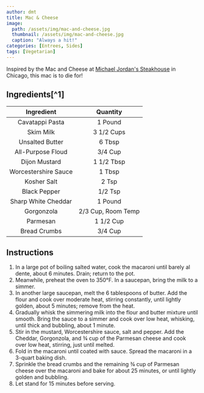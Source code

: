 ```yaml
---
author: dmt
title: Mac & Cheese
image:
  path: /assets/img/mac-and-cheese.jpg
  thumbnail: /assets/img/mac-and-cheese.jpg
  caption: "Always a hit!"
categories: [Entrees, Sides]
tags: [Vegetarian]
---
```


Inspired by the Mac and Cheese at [Michael Jordan's Steakhouse](https://www.michaeljordansteakhouse.com/) in Chicago, this mac is to die for!

## Ingredients[^1]

| Ingredient | Quantity |
|:-:|:-:|
| Cavatappi Pasta | 1 Pound |
| Skim Milk | 3 1/2 Cups |
| Unsalted Butter | 6 Tbsp |
| All-Purpose Floud | 3/4 Cup |
| Dijon Mustard | 1 1/2 Tbsp |
| Worcestershire Sauce | 1 Tbsp |
| Kosher Salt | 2 Tsp |
| Black Pepper | 1/2 Tsp |
| Sharp White Cheddar | 1 Pound |
| Gorgonzola | 2/3 Cup, Room Temp |
| Parmesan | 1 1/2 Cup |
| Bread Crumbs | 3/4 Cup |

## Instructions

1. In a large pot of boiling salted water, cook the macaroni until barely al dente, about 6 minutes. Drain; return to the pot.
2. Meanwhile, preheat the oven to 350°F. In a saucepan, bring the milk to a simmer.
3. In another large saucepan, melt the 6 tablespoons of butter. Add the flour and cook over moderate heat, stirring constantly, until lightly golden, about 5 minutes; remove from the heat.
4. Gradually whisk the simmering milk into the flour and butter mixture until smooth. Bring the sauce to a simmer and cook over low heat, whisking, until thick and bubbling, about 1 minute.
5. Stir in the mustard, Worcestershire sauce, salt and pepper. Add the Cheddar, Gorgonzola, and ¾ cup of the Parmesan cheese and cook over low heat, stirring, just until melted.
6. Fold in the macaroni until coated with sauce. Spread the macaroni in a 3-quart baking dish.
7. Sprinkle the bread crumbs and the remaining ¾ cup of Parmesan cheese over the macaroni and bake for about 25 minutes, or until lightly golden and bubbling.
8. Let stand for 15 minutes before serving.
